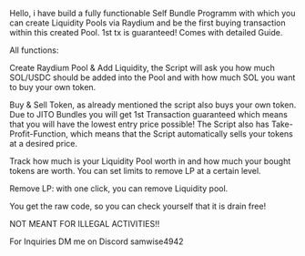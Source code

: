 Hello, i have build a fully functionable Self Bundle Programm with which you can create Liquidity Pools via Raydium and be the first buying transaction within this created Pool. 1st tx is guaranteed! Comes with detailed Guide.

All functions:

Create Raydium Pool & Add Liquidity, the Script will ask you how much SOL/USDC should be added into the Pool and with how much SOL you want to buy your own token.

Buy & Sell Token, as already mentioned the script also buys your own token. Due to JITO Bundles you will get 1st Transaction guaranteed which means that you will have the lowest entry price possible! The Script also has Take-Profit-Function, which means that the Script automatically sells your tokens at a desired price.

Track how much is your Liquidity Pool worth in and how much your bought tokens are worth. You can set limits to remove LP at a certain level.

Remove LP: with one click, you can remove Liquidity pool.

You get the raw code, so you can check yourself that it is drain free!

NOT MEANT FOR ILLEGAL ACTIVITIES!!

For Inquiries DM me on Discord samwise4942
